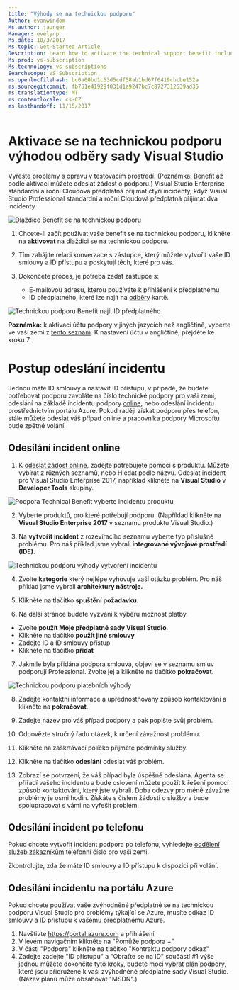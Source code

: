```yaml
---
title: "Výhody se na technickou podporu"
Author: evanwindom
Ms.author: jaunger
Manager: evelynp
Ms.date: 10/3/2017
Ms.topic: Get-Started-Article
Description: Learn how to activate the technical support benefit included with your Visual Studio subscription.
Ms.prod: vs-subscription
Ms.technology: vs-subscriptions
Searchscope: VS Subscription
ms.openlocfilehash: bc0a60bd1c53d5cdf58ab1bd67f6419cbcbe152a
ms.sourcegitcommit: fb751e41929f031d1a9247bc7c8727312539ad35
ms.translationtype: MT
ms.contentlocale: cs-CZ
ms.lasthandoff: 11/15/2017
---
```

# <a name="activating-the-technical-support-benefit-in-visual-studio-subscriptions"></a>Aktivace se na technickou podporu výhodou odběry sady Visual Studio

Vyřešte problémy s opravu v testovacím prostředí.  (Poznámka: Benefit až podle aktivaci můžete odeslat žádost o podporu.)  Visual Studio Enterprise standardní a roční Cloudová předplatná přijímat čtyři incidenty, když Visual Studio Professional standardní a roční Cloudová předplatná přijímat dva incidenty.  

![Dlaždice Benefit se na technickou podporu](_img\vs-tech-support\vs-tech-support-tile.png)

1.  Chcete-li začít používat vaše benefit se na technickou podporu, klikněte na **aktivovat** na dlaždici se na technickou podporu. 

2.  Tím zahájíte relaci konverzace s zástupce, který můžete vytvořit vaše ID smlouvy a ID přístupu a poskytují těch, které pro vás. 

3.  Dokončete proces, je potřeba zadat zástupce s:
    - E-mailovou adresu, kterou používáte k přihlášení k předplatnému
    - ID předplatného, které lze najít na [odběry](https://my.visualstudio.com/subscriptions) kartě. 

![Technickou podporu Benefit najít ID předplatného](_img\vs-tech-support\vs-tech-support-subID-cropped.png)

**Poznámka:** k aktivaci účtu podpory v jiných jazycích než angličtině, vyberte ve vaší zemi z [tento seznam](http://support.microsoft.com/activatesupport).   K nastavení účtu v angličtině, přejděte ke kroku 7.

# <a name="how-to-submit-an-incident"></a>Postup odeslání incidentu
Jednou máte ID smlouvy a nastavit ID přístupu, v případě, že budete potřebovat podporu zavoláte na číslo technické podpory pro vaši zemi, odeslání na základě incidentu podpory [online](http://support.microsoft.com/oas/), nebo odeslání incidentu prostřednictvím portálu Azure.  Pokud raději získat podporu přes telefon, stále můžete odeslat váš případ online a pracovníka podpory Microsoftu bude zpětné volání.

## <a name="submitting-an-incident-online"></a>Odesílání incident online
1.  K [odeslat žádost online](http://support.microsoft.com/oas/), zadejte potřebujete pomoci s produktu.  Můžete vybírat z různých seznamů, nebo Hledat podle názvu.  Odeslat incident pro Visual Studio Enterprise 2017, například klikněte na **Visual Studio** v **Developer Tools** skupiny. 

![Podpora Technical Benefit vyberte incidentu produktu](_img\vs-tech-support\vs-tech-support-select-product.png)

2.  Vyberte produktů, pro které potřebují podporu.  (Například klikněte na **Visual Studio Enterprise 2017** v seznamu produktu Visual Studio.) 

3.  Na **vytvořit incident** z rozevíracího seznamu vyberte typ příslušné problému.  Pro náš příklad jsme vybrali **integrované vývojové prostředí (IDE)**.

![Technickou podporu výhody vytvoření incidentu](_img\vs-tech-support\vs-tech-support-create-incident.png)

4.  Zvolte **kategorie** který nejlépe vyhovuje vaší otázku problém.  Pro náš příklad jsme vybrali **architektury nástroje.**

5.  Klikněte na tlačítko **spuštění požadavku**. 
 
6.  Na další stránce budete vyzváni k výběru možnost platby.  
- Zvolte **použít Moje předplatné sady Visual Studio**. 
- Klikněte na tlačítko **použít jiné smlouvy**
- Zadejte ID a ID smlouvy přístup
- Klikněte na tlačítko **přidat**

7.  Jakmile byla přidána podpora smlouva, objeví se v seznamu smluv podporují Professional.  Zvolte jej a klikněte na tlačítko **pokračovat**.
 
![Technickou podporu platebních výhody](_img\vs-tech-support\vs-tech-support-payment.png)

8.  Zadejte kontaktní informace a upřednostňovaný způsob kontaktování a klikněte na **pokračovat**.  
 
9.  Zadejte název pro váš případ podpory a pak popište svůj problém.  

10. Odpovězte stručný řadu otázek, k určení závažnost problému.  

11. Klikněte na zaškrtávací políčko přijměte podmínky služby.

12. Klikněte na tlačítko **odeslání** odeslat váš problém.  
 
13. Zobrazí se potvrzení, že váš případ byla úspěšně odeslána.  Agenta se přiřadí vašeho incidentu a bude oslovení můžete použít k řešení pomocí způsob kontaktování, který jste vybrali.  Doba odezvy pro méně závažné problémy je osmi hodin. Získáte s číslem žádosti o služby a bude spolupracovat s vámi na vyřešit problém. 

## <a name="submitting-an-incident-by-phone"></a>Odesílání incident po telefonu
Pokud chcete vytvořit incident podpora po telefonu, vyhledejte [oddělení služeb zákazníkům](https://support.microsoft.com/help/13948/global-customer-service-phone-numbers) telefonní číslo pro vaši zemi.  

Zkontrolujte, zda že máte ID smlouvy a ID přístupu k dispozici při volání. 

## <a name="submitting-an-incident-within-the-azure-portal"></a>Odesílání incidentu na portálu Azure
Pokud chcete používat vaše zvýhodněné předplatné se na technickou podporu Visual Studio pro problémy týkající se Azure, musíte odkaz ID smlouvy a ID přístupu k vašemu předplatnému Azure.  
1.  Navštivte https://portal.azure.com a přihlášení
2.  V levém navigačním klikněte na "Pomůže podpora +"
3.  V části "Podpora" klikněte na tlačítko "Kontraktu podpory odkaz"
4.  Zadejte zadejte "ID přístupu" a "Obraťte se na ID" součástí #1 výše jednou můžete dokončíte tyto kroky, budete moci vybrat plán podpory, které jsou přidružené k vaší zvýhodněné předplatné sady Visual Studio.  (Název plánu může obsahovat "MSDN".)

 

